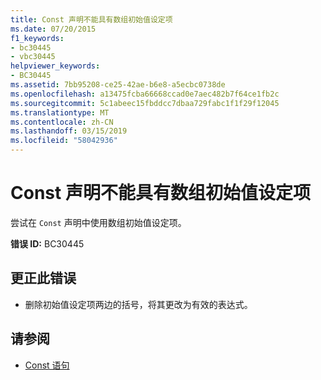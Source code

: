```yaml
---
title: Const 声明不能具有数组初始值设定项
ms.date: 07/20/2015
f1_keywords:
- bc30445
- vbc30445
helpviewer_keywords:
- BC30445
ms.assetid: 7bb95208-ce25-42ae-b6e8-a5ecbc0738de
ms.openlocfilehash: a13475fcba66668ccad0e7aec482b7f64ce1fb2c
ms.sourcegitcommit: 5c1abeec15fbddcc7dbaa729fabc1f1f29f12045
ms.translationtype: MT
ms.contentlocale: zh-CN
ms.lasthandoff: 03/15/2019
ms.locfileid: "58042936"
---
```

# <a name="const-declaration-cannot-have-an-array-initializer"></a>Const 声明不能具有数组初始值设定项
尝试在 `Const` 声明中使用数组初始值设定项。  
  
 **错误 ID:** BC30445  
  
## <a name="to-correct-this-error"></a>更正此错误  
  
-   删除初始值设定项两边的括号，将其更改为有效的表达式。  
  
## <a name="see-also"></a>请参阅

- [Const 语句](../../visual-basic/language-reference/statements/const-statement.md)
